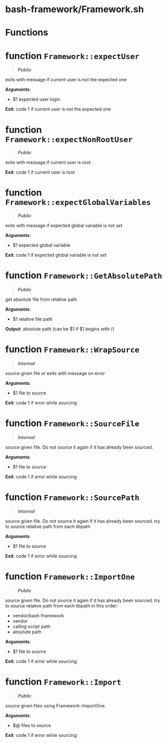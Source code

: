 # bash-framework/Framework.sh
# Functions
# function `Framework::expectUser`
> ***Public***

exits with message if current user is not the expected one

**Arguments**:
* $1 expected user login

**Exit**: code 1 if current user is not the expected one
# function `Framework::expectNonRootUser`
> ***Public***

exits with message if current user is root

**Exit**: code 1 if current user is root
# function `Framework::expectGlobalVariables`
> ***Public***

exits with message if expected global variable is not set

**Arguments**:
* $1 expected global variable

**Exit**: code 1 if expected global variable is not set
# function `Framework::GetAbsolutePath`
> ***Public***

get absolute file from relative path

**Arguments**:
* $1 relative file path

**Output**: absolute path (can be $1 if $1 begins with /)
# function `Framework::WrapSource`
> ***Internal***

source given file or exits with message on error

**Arguments**:
* $1 file to source

**Exit**: code 1 if error while sourcing
# function `Framework::SourceFile`
> ***Internal***

source given file. Do not source it again if it has already been sourced.

**Arguments**:
* $1 file to source

**Exit**: code 1 if error while sourcing
# function `Framework::SourcePath`
> ***Internal***

source given file.
 Do not source it again if it has already been sourced.
 try to source relative path from each libpath

**Arguments**:
* $1 file to source

**Exit**: code 1 if error while sourcing
# function `Framework::ImportOne`
> ***Public***

source given file.
 Do not source it again if it has already been sourced.
 try to source relative path from each libpath in this order:
* vendor/bash-framework
* vendor
* calling script path
* absolute path

**Arguments**:
* $1 file to source

**Exit**: code 1 if error while sourcing
# function `Framework::Import`
> ***Public***

source given files using Framework::ImportOne.

**Arguments**:
* $@ files to source

**Exit**: code 1 if error while sourcing
